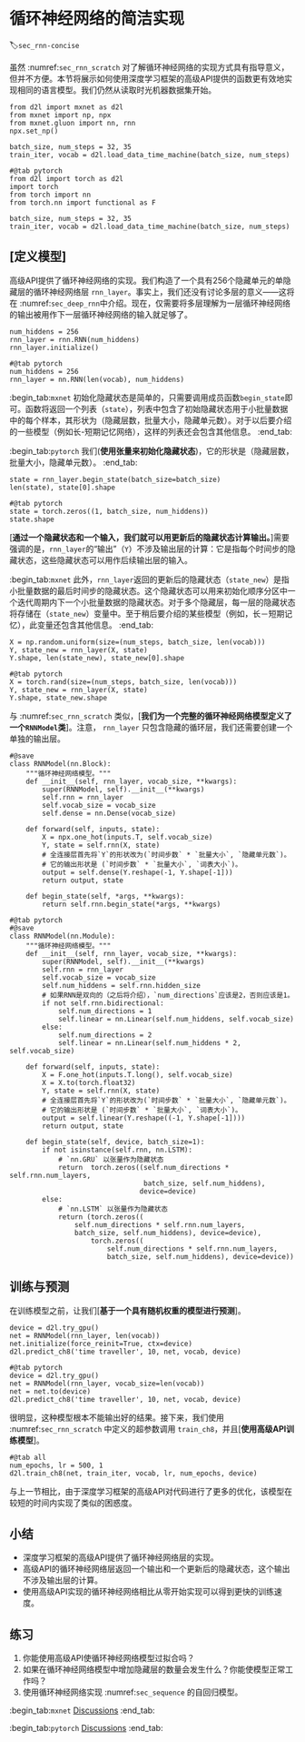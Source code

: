 # 循环神经网络的简洁实现
:label:`sec_rnn-concise`

虽然 :numref:`sec_rnn_scratch` 对了解循环神经网络的实现方式具有指导意义，但并不方便。本节将展示如何使用深度学习框架的高级API提供的函数更有效地实现相同的语言模型。我们仍然从读取时光机器数据集开始。

```{.python .input}
from d2l import mxnet as d2l
from mxnet import np, npx
from mxnet.gluon import nn, rnn
npx.set_np()

batch_size, num_steps = 32, 35
train_iter, vocab = d2l.load_data_time_machine(batch_size, num_steps)
```

```{.python .input}
#@tab pytorch
from d2l import torch as d2l
import torch
from torch import nn
from torch.nn import functional as F

batch_size, num_steps = 32, 35
train_iter, vocab = d2l.load_data_time_machine(batch_size, num_steps)
```

## [**定义模型**]

高级API提供了循环神经网络的实现。我们构造了一个具有256个隐藏单元的单隐藏层的循环神经网络层 `rnn_layer`。事实上，我们还没有讨论多层的意义——这将在 :numref:`sec_deep_rnn`中介绍。现在，仅需要将多层理解为一层循环神经网络的输出被用作下一层循环神经网络的输入就足够了。

```{.python .input}
num_hiddens = 256
rnn_layer = rnn.RNN(num_hiddens)
rnn_layer.initialize()
```

```{.python .input}
#@tab pytorch
num_hiddens = 256
rnn_layer = nn.RNN(len(vocab), num_hiddens)
```

:begin_tab:`mxnet`
初始化隐藏状态是简单的，只需要调用成员函数`begin_state`即可。函数将返回一个列表（`state`），列表中包含了初始隐藏状态用于小批量数据中的每个样本，其形状为（隐藏层数，批量大小，隐藏单元数）。对于以后要介绍的一些模型（例如长-短期记忆网络），这样的列表还会包含其他信息。
:end_tab:

:begin_tab:`pytorch`
我们(**使用张量来初始化隐藏状态**)，它的形状是（隐藏层数，批量大小，隐藏单元数）。
:end_tab:

```{.python .input}
state = rnn_layer.begin_state(batch_size=batch_size)
len(state), state[0].shape
```

```{.python .input}
#@tab pytorch
state = torch.zeros((1, batch_size, num_hiddens))
state.shape
```

[**通过一个隐藏状态和一个输入，我们就可以用更新后的隐藏状态计算输出。**]需要强调的是，`rnn_layer`的“输出”（`Y`）不涉及输出层的计算：它是指每个时间步的隐藏状态，这些隐藏状态可以用作后续输出层的输入。

:begin_tab:`mxnet`
此外，`rnn_layer`返回的更新后的隐藏状态（`state_new`）是指小批量数据的最后时间步的隐藏状态。这个隐藏状态可以用来初始化顺序分区中一个迭代周期内下一个小批量数据的隐藏状态。对于多个隐藏层，每一层的隐藏状态将存储在（`state_new`）变量中。至于稍后要介绍的某些模型（例如，长－短期记忆），此变量还包含其他信息。
:end_tab:

```{.python .input}
X = np.random.uniform(size=(num_steps, batch_size, len(vocab)))
Y, state_new = rnn_layer(X, state)
Y.shape, len(state_new), state_new[0].shape
```

```{.python .input}
#@tab pytorch
X = torch.rand(size=(num_steps, batch_size, len(vocab)))
Y, state_new = rnn_layer(X, state)
Y.shape, state_new.shape
```

与 :numref:`sec_rnn_scratch` 类似，[**我们为一个完整的循环神经网络模型定义了一个`RNNModel`类**]。注意， `rnn_layer` 只包含隐藏的循环层，我们还需要创建一个单独的输出层。

```{.python .input}
#@save
class RNNModel(nn.Block):
    """循环神经网络模型。"""
    def __init__(self, rnn_layer, vocab_size, **kwargs):
        super(RNNModel, self).__init__(**kwargs)
        self.rnn = rnn_layer
        self.vocab_size = vocab_size
        self.dense = nn.Dense(vocab_size)

    def forward(self, inputs, state):
        X = npx.one_hot(inputs.T, self.vocab_size)
        Y, state = self.rnn(X, state)
        # 全连接层首先将`Y`的形状改为(`时间步数` * `批量大小`, `隐藏单元数`)。
        # 它的输出形状是 (`时间步数` * `批量大小`, `词表大小`)。
        output = self.dense(Y.reshape(-1, Y.shape[-1]))
        return output, state

    def begin_state(self, *args, **kwargs):
        return self.rnn.begin_state(*args, **kwargs)
```

```{.python .input}
#@tab pytorch
#@save
class RNNModel(nn.Module):
    """循环神经网络模型。"""
    def __init__(self, rnn_layer, vocab_size, **kwargs):
        super(RNNModel, self).__init__(**kwargs)
        self.rnn = rnn_layer
        self.vocab_size = vocab_size
        self.num_hiddens = self.rnn.hidden_size
        # 如果RNN是双向的（之后将介绍），`num_directions`应该是2，否则应该是1。
        if not self.rnn.bidirectional:
            self.num_directions = 1
            self.linear = nn.Linear(self.num_hiddens, self.vocab_size)
        else:
            self.num_directions = 2
            self.linear = nn.Linear(self.num_hiddens * 2, self.vocab_size)

    def forward(self, inputs, state):
        X = F.one_hot(inputs.T.long(), self.vocab_size)
        X = X.to(torch.float32)
        Y, state = self.rnn(X, state)
        # 全连接层首先将`Y`的形状改为(`时间步数` * `批量大小`, `隐藏单元数`)。
        # 它的输出形状是 (`时间步数` * `批量大小`, `词表大小`)。
        output = self.linear(Y.reshape((-1, Y.shape[-1])))
        return output, state

    def begin_state(self, device, batch_size=1):
        if not isinstance(self.rnn, nn.LSTM):
            # `nn.GRU` 以张量作为隐藏状态
            return  torch.zeros((self.num_directions * self.rnn.num_layers,
                                 batch_size, self.num_hiddens), 
                                device=device)
        else:
            # `nn.LSTM` 以张量作为隐藏状态
            return (torch.zeros((
                self.num_directions * self.rnn.num_layers,
                batch_size, self.num_hiddens), device=device),
                    torch.zeros((
                        self.num_directions * self.rnn.num_layers,
                        batch_size, self.num_hiddens), device=device))
```

## 训练与预测

在训练模型之前，让我们[**基于一个具有随机权重的模型进行预测**]。

```{.python .input}
device = d2l.try_gpu()
net = RNNModel(rnn_layer, len(vocab))
net.initialize(force_reinit=True, ctx=device)
d2l.predict_ch8('time traveller', 10, net, vocab, device)
```

```{.python .input}
#@tab pytorch
device = d2l.try_gpu()
net = RNNModel(rnn_layer, vocab_size=len(vocab))
net = net.to(device)
d2l.predict_ch8('time traveller', 10, net, vocab, device)
```

很明显，这种模型根本不能输出好的结果。接下来，我们使用 :numref:`sec_rnn_scratch` 中定义的超参数调用 `train_ch8`，并且[**使用高级API训练模型**]。

```{.python .input}
#@tab all
num_epochs, lr = 500, 1
d2l.train_ch8(net, train_iter, vocab, lr, num_epochs, device)
```

与上一节相比，由于深度学习框架的高级API对代码进行了更多的优化，该模型在较短的时间内实现了类似的困惑度。

## 小结

* 深度学习框架的高级API提供了循环神经网络层的实现。
* 高级API的循环神经网络层返回一个输出和一个更新后的隐藏状态，这个输出不涉及输出层的计算。
* 使用高级API实现的循环神经网络相比从零开始实现可以得到更快的训练速度。

## 练习

1. 你能使用高级API使循环神经网络模型过拟合吗？
1. 如果在循环神经网络模型中增加隐藏层的数量会发生什么？你能使模型正常工作吗？
1. 使用循环神经网络实现 :numref:`sec_sequence` 的自回归模型。

:begin_tab:`mxnet`
[Discussions](https://discuss.d2l.ai/t/2105)
:end_tab:

:begin_tab:`pytorch`
[Discussions](https://discuss.d2l.ai/t/2106)
:end_tab: